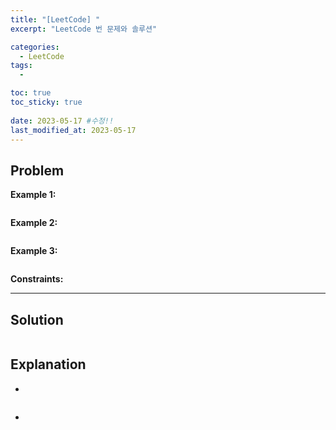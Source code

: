 ```yaml
---
title: "[LeetCode] "
excerpt: "LeetCode 번 문제와 솔루션"

categories:
  - LeetCode
tags:
  - 

toc: true
toc_sticky: true
 
date: 2023-05-17 #수정!!
last_modified_at: 2023-05-17
---
```

## **Problem**
**Example 1:**
```

```
**Example 2:**
```

```
**Example 3:**
```

```
**Constraints:**


---
## **Solution**
```java

```
## **Explanation**
- 
```java

```
- 
```java

```